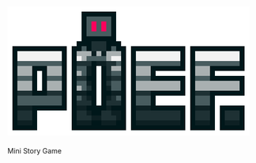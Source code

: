 ![alt text](https://github.com/Chooken/Poef./blob/main/ConceptArt/Poef-title-transparent.png?raw=true)
-----------------------
Mini Story Game